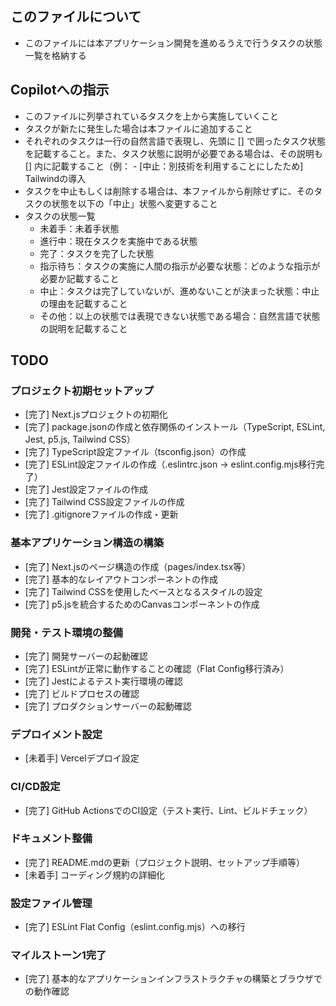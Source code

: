 ## このファイルについて

- このファイルには本アプリケーション開発を進めるうえで行うタスクの状態一覧を格納する

## Copilotへの指示

- このファイルに列挙されているタスクを上から実施していくこと
- タスクが新たに発生した場合は本ファイルに追加すること
- それぞれのタスクは一行の自然言語で表現し、先頭に [] で囲ったタスク状態を記載すること。また、タスク状態に説明が必要である場合は、その説明も [] 内に記載すること（例： - [中止：別技術を利用することにしたため] Tailwindの導入
- タスクを中止もしくは削除する場合は、本ファイルから削除せずに、そのタスクの状態を以下の「中止」状態へ変更すること
- タスクの状態一覧
  - 未着手：未着手状態
  - 進行中：現在タスクを実施中である状態
  - 完了：タスクを完了した状態
  - 指示待ち：タスクの実施に人間の指示が必要な状態：どのような指示が必要か記載すること
  - 中止：タスクは完了していないが、進めないことが決まった状態：中止の理由を記載すること
  - その他：以上の状態では表現できない状態である場合：自然言語で状態の説明を記載すること

## TODO

### プロジェクト初期セットアップ

- [完了] Next.jsプロジェクトの初期化
- [完了] package.jsonの作成と依存関係のインストール（TypeScript, ESLint, Jest, p5.js, Tailwind CSS）
- [完了] TypeScript設定ファイル（tsconfig.json）の作成
- [完了] ESLint設定ファイルの作成（.eslintrc.json → eslint.config.mjs移行完了）
- [完了] Jest設定ファイルの作成
- [完了] Tailwind CSS設定ファイルの作成
- [完了] .gitignoreファイルの作成・更新

### 基本アプリケーション構造の構築

- [完了] Next.jsのページ構造の作成（pages/index.tsx等）
- [完了] 基本的なレイアウトコンポーネントの作成
- [完了] Tailwind CSSを使用したベースとなるスタイルの設定
- [完了] p5.jsを統合するためのCanvasコンポーネントの作成

### 開発・テスト環境の整備

- [完了] 開発サーバーの起動確認
- [完了] ESLintが正常に動作することの確認（Flat Config移行済み）
- [完了] Jestによるテスト実行環境の確認
- [完了] ビルドプロセスの確認
- [完了] プロダクションサーバーの起動確認

### デプロイメント設定

- [未着手] Vercelデプロイ設定

### CI/CD設定

- [完了] GitHub ActionsでのCI設定（テスト実行、Lint、ビルドチェック）

### ドキュメント整備

- [完了] README.mdの更新（プロジェクト説明、セットアップ手順等）
- [未着手] コーディング規約の詳細化

### 設定ファイル管理

- [完了] ESLint Flat Config（eslint.config.mjs）への移行

### マイルストーン1完了

- [完了] 基本的なアプリケーションインフラストラクチャの構築とブラウザでの動作確認

